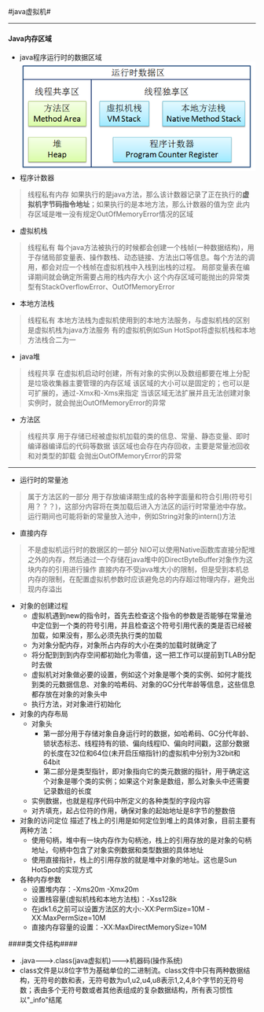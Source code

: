 #java虚拟机#
____
#### Java内存区域 ####
* java程序运行时的数据区域
![xxx](./image/java_vm_memory.png)
* 程序计数器
> 线程私有内存
> 如果执行的是java方法，那么该计数器记录了正在执行的**虚拟机字节码指令地址**；如果执行的是本地方法，那么计数器的值为空
> 此内存区域是唯一没有规定OutOfMemoryError情况的区域

* 虚拟机栈
> 线程私有
> 每个java方法被执行的时候都会创建一个栈帧(一种数据结构)，用于存储局部变量表、操作数栈、动态链接、方法出口等信息。每个方法的调用，都会对应一个栈帧在虚拟机栈中入栈到出栈的过程。
> 局部变量表在编译期间就会确定所需要占用的栈内存大小
> 这个内存区域可能抛出的异常类型有StackOverflowError、OutOfMemoryError

* 本地方法栈
> 线程私有
> 本地方法栈为虚拟机使用到的本地方法服务，与虚拟机栈的区别是虚拟机栈为java方法服务
> 有的虚拟机例如Sun HotSpot将虚拟机栈和本地方法栈合二为一

* java堆
> 线程共享
> 在虚拟机启动时创建，所有对象的实例以及数组都要在堆上分配
> 是垃圾收集器主要管理的内存区域
> 该区域的大小可以是固定的；也可以是可扩展的，通过-Xmx和-Xms来指定
> 当该区域无法扩展并且无法创建对象实例时，就会抛出OutOfMemoryError的异常

* 方法区
> 线程共享
> 用于存储已经被虚拟机加载的类的信息、常量、静态变量、即时编译器编译后的代码等数据
> 该区域也会存在内存回收，主要是常量池回收和对类型的卸载
> 会抛出OutOfMemoryError的异常

___

* 运行时的常量池
> 属于方法区的一部分
> 用于存放编译期生成的各种字面量和符合引用(符号引用？？？)，这部分内容将在类加载后进入方法区的运行时常量池中存放。
> 运行期间也可能将新的常量放入池中，例如String对象的intern()方法
* 直接内存
> 不是虚拟机运行时的数据区的一部分
> NIO可以使用Native函数库直接分配堆之外的内存，然后通过一个存储在java堆中的DirectByteBuffer对象作为这块内存的引用进行操作
> 直接内存不受java堆大小的限制，但是受到本机总内存的限制，在配置虚拟机参数时应该避免总的内存超过物理内存，避免出现内存溢出
* 对象的创建过程
	* 虚拟机遇到new的指令时，首先去检查这个指令的参数是否能够在常量池中定位到一个类的符号引用，并且检查这个符号引用代表的类是否已经被加载，如果没有，那么必须先执行类的加载
	* 为对象分配内存，对象所占内存的大小在类的加载时就确定了
	* 将分配到到到内存空间都初始化为零值，这一把工作可以提前到TLAB分配时去做
	* 虚拟机对对象做必要的设置，例如这个对象是哪个类的实例、如何才能找到类的元数据信息、对象的哈希码、对象的GC分代年龄等信息，这些信息都存放在对象的对象头中
	* 执行<init>方法，对对象进行初始化
* 对象的内存布局
	* 对象头
		* 第一部分用于存储对象自身运行时的数据，如哈希码、GC分代年龄、锁状态标志、线程持有的锁、偏向线程ID、偏向时间戳，这部分数据的长度在32位和64位(未开启压缩指针)的虚拟机中分别为32bit和64bit
		* 第二部分是类型指针，即对象指向它的类元数据的指针，用于确定这个对象是哪个类的实例；如果这个对象是数组，那么对象头中还需要记录数组的长度
	* 实例数据，也就是程序代码中所定义的各种类型的字段内容
	* 对齐填充，起占位符的作用，确保对象的起始地址是8字节的整数倍
* 对象的访问定位
描述了栈上的引用是如何定位到堆上的具体对象，目前主要有两种方法：
	* 使用句柄，堆中有一块内存作为句柄池，栈上的引用存放的是对象的句柄地址，句柄中包含了对象实例数据和类型数据的具体地址
	* 使用直接指针，栈上的引用存放的就是堆中对象的地址。这也是Sun HotSpot的实现方式
* 各种内存参数
	* 设置堆内存：-Xms20m -Xmx20m
	* 设置栈容量(虚拟机栈和本地方法栈)：-Xss128k
	* 在jdk1.6之前可以设置方法区的大小:-XX:PermSize=10M -XX:MaxPermSize=10M
	* 直接内存容量的设置：-XX:MaxDirectMemorySize=10M

####类文件结构####
* .java--->.class(java虚拟机)--->机器码(操作系统)
* class文件是以8位字节为基础单位的二进制流。class文件中只有两种数据结构，无符号的数和表，无符号数为u1,u2,u4,u8表示1,2,4,8个字节的无符号数；表由多个无符号数或者其他表组成的复杂数据结构，所有表习惯性以"_info"结尾
